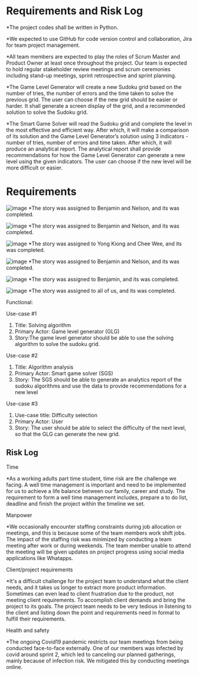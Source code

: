 # Requirements and Risk Log

*The project codes shall be written in Python.

*We expected to use GitHub for code version control and collaboration, Jira for team project management.

*All team members are expected to play the roles of Scrum Master and Product Owner at least once throughout the project. Our team is expected to hold regular stakeholder review meetings and scrum ceremonies including stand-up meetings, sprint retrospective and sprint planning.

*The Game Level Generator will create a new Sudoku grid based on the number of tries, the number of errors and the time taken to solve the previous grid. The user can choose if the new grid should be easier or harder. It shall generate a screen display of the grid, and a recommended solution to solve the Sudoku grid. 

*The Smart Game Solver will read the Sudoku grid and complete the level in the most effective and efficient way. After which, it will make a comparison of its solution and the Game Level Generator’s solution using 3 indicators - number of tries, number of errors and time taken. After which, it will produce an analytical report. The analytical report shall provide recommendations for how the Game Level Generator can generate a new level using the given indicators. The user can choose if the new level will be more difficult or easier. 

# Requirements

![image](https://user-images.githubusercontent.com/56427412/181870991-72454306-dee6-47e7-a950-8e68fae3d105.png)
*The story was assigned to Benjamin and Nelson, and its was completed.

![image](https://user-images.githubusercontent.com/56427412/181766598-b32c3634-aac7-4885-bcf3-1a0b86183e17.png)
*The story was assigned to Benjamin and Nelson, and its was completed.

![image](https://user-images.githubusercontent.com/56427412/181766835-a386fdcf-d3c1-46f5-866d-609807ed3fc0.png)
*The story was assigned to Yong Kiong and Chee Wee, and its was completed.

![image](https://user-images.githubusercontent.com/56427412/181767079-ac7bcca8-c369-49cc-9ec1-e73bc3b34e09.png)
*The story was assigned to Benjamin and Nelson, and its was completed.

![image](https://user-images.githubusercontent.com/56427412/181767254-7f5d3c10-c465-4c23-9cd5-c738fdbe17b2.png)
*The story was assigned to Benjamin, and its was completed.

![image](https://user-images.githubusercontent.com/56427412/181767453-70c4c98f-c247-42e8-8b09-bd1fd565d5fb.png)
*The story was assigned to all of us, and its was completed.

Functional: 

Use-case #1
1. Title: Solving algorithm	
2. Primary Actor: Game level generator (GLG)
3. Story:The game level generator should be able to use the solving algorithm to solve the sudoku grid. 

Use-case #2
1. Title: Algorithm analysis 
2. Primary Actor: Smart game solver (SGS)
3. Story: The SGS should be able to generate an analytics report of the sudoku algorithms and use the data to provide recommendations for a new level

Use-case #3
1. Use-case title: Difficulty selection
2. Primary Actor: User
3. Story: The user should be able to select the difficulty of the next level, so that the GLG can generate the new grid. 

## Risk Log

Time

*As a working adults part time student, time risk are the challenge we facing. A well time management is important and need to be implemented for us to achieve a 
life balance between our family, career and study. The requirement to form a well time management includes, prepare a to do list, deadline and finish the project within the timeline we set. 

Manpower

*We occasionally encounter staffing constraints during job allocation or meetings, and this is because some of the team members work shift jobs. The impact of the staffing risk was minimized by conducting a team meeting after work or during weekends. The team member unable to attend the meeting will be given updates on project progress using social media applications like Whatapps.

Client/project requirements

*It's a difficult challenge for the project team to understand what the client needs, and it takes us longer to extract more product information. Sometimes can even lead to client frustration due to the product, not meeting client requirements. To accomplish client demands and bring the project to its goals. The project team needs to be very tedious in listening to the client and listing down the point and requirements need in formal to fulfill their requirements.

Health and safety

*The ongoing Covid19 pandemic restricts our team meetings from being conducted face-to-face externally. One of our members was infected by covid around sprint 2, which led to canceling our planned gatherings, mainly because of infection risk. We mitigated this by conducting meetings online.
